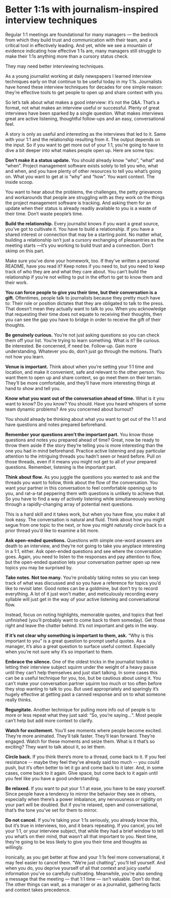 # Better 1:1s with journalism-inspired interview techniques

Regular 1:1 meetings are foundational for many managers — the bedrock from which they build trust and communication with their team, and a critical tool in effectively leading. And yet, while we see a mountain of evidence indicating how effective 1:1s are, many managers still struggle to make their 1:1s anything more than a cursory status check.

They may need better interviewing techniques.

As a young journalist working at daily newspapers I learned interview techniques early on that continue to be useful today in my 1:1s. Journalists have honed these interview techniques for decades for one simple reason: they’re effective tools to get people to open up and share context with you.

So let’s talk about what makes a good interview: it’s not the Q&A. That’s a format, not what makes an interview useful or successful. Plenty of great interviews have been sparked by a single question. What makes interviews great are active listening, thoughtful follow-ups and an easy, conversational feel.

A story is only as useful and interesting as the interviews that led to it. Same with your 1:1 and the relationship resulting from it. The output depends on the input. So if you want to get more out of your 1:1, you’re going to have to dive a bit deeper into what makes people open up. Here are some tips:

**Don’t make it a status update.**
You should already know “who”, “what” and “when”. Project management software exists solely to tell you who, what and when, and you have plenty of other resources to tell you what’s going on. What you want to get at is “why” and “how”. You want context. The inside scoop. 

You want to hear about the problems, the challenges, the petty grievances and workarounds that people are struggling with as they work on the things the project management software is tracking. And asking them for an update when their status is already readily available to you is a waste of their time. Don’t waste people’s time.

**Build the relationship.**
Every journalist knows if you want a great source, you’ve got to cultivate it. You have to build a relationship. If you have a shared interest or connection that may be a starting point. No matter what, building a relationship isn’t just a cursory exchanging of pleasantries as the meeting starts —it’s you working to build trust and a connection. Don’t skimp on this part. 

Make sure you’ve done your homework, too. If they’ve written a personal README, have you read it? Keep notes if you need to, but you need to keep track of who they are and what they care about. You can’t build the relationship if you’re not willing to put in the effort to get to know them and their work.

**You can force people to give you their time, but their conversation is a gift.**
Oftentimes, people talk to journalists because they pretty much have to: Their role or position dictates that they are obligated to talk to the press. That doesn’t mean they actually want to talk to you. When you acknowledge that requesting their time does not equate to receiving their thoughts, then you can see the gap you have to bridge in order to receive the gift of their thoughts.

**Be genuinely curious.**
You’re not just asking questions so you can check them off your list. You’re trying to learn something. What is it? Be curious. Be interested. Be concerned, if need be. Follow-up. Gain more understanding. Whatever you do, don’t just go through the motions. That’s not how you learn.

**Venue is important.**
Think about when you’re setting your 1:1 time and location, and make it convenient, safe and relevant to the other person. You want them to open up and share context, so go meet them on their terrain. They’ll be more comfortable, and they’ll have more interesting things at hand to show and tell you.

**Know what you want out of the conversation ahead of time.**
What is it you want to know? Do you know? You should. Have you heard whispers of some team dynamic problems? Are you concerned about burnout? 

You should already be thinking about what you want to get out of the 1:1 and have questions and notes prepared beforehand.

**Remember your questions aren’t the important part.**
You know those questions and notes you prepared ahead of time? Great, now be ready to throw them aside if the story they’re telling you is more interesting than the one you had in mind beforehand. Practice active listening and pay particular attention to the intriguing threads you hadn’t seen or heard before. Pull on those threads, even if it means you might not get to all of your prepared questions. Remember, listening is the important part.

**Think about flow.**
As you juggle the questions you wanted to ask and the threads you want to follow, think about the flow of the conversation. You want your partner in this conversation to feel comfortable opening up to you, and rat-a-tat peppering them with questions is unlikely to achieve that. So you have to find a way of actively listening while simultaneously working through a rapidly-changing array of potential next questions. 

This is a hard skill and it takes work, but when you have flow, you make it all look easy. The conversation is natural and fluid. Think about how you might segue from one topic to the next, or how you might naturally circle back to a prior thread you’d like to examine a bit more.

**Ask open-ended questions.**
Questions with simple one-word answers are death to an interview, and they’re not going to take you anyplace interesting in a 1:1, either. Ask open-ended questions and see where the conversation goes. Again, you need to listen to the responses and pay attention to flow, but the open-ended question lets your conversation partner open up new topics you may be surprised by.

**Take notes. Not too many.**
You’re probably taking notes so you can keep track of what was discussed and so you have a reference for topics you’d like to revisit later. Good notes can be a goldmine, but don’t try to record everything. A lot of it just won’t matter, and meticulously recording every syllable will just get in the way of your active listening and conversational flow. 

Instead, focus on noting highlights, memorable quotes, and topics that feel unfinished (you’ll probably want to come back to them someday). Get those right and leave the chatter behind. It’s not important and gets in the way.

**If it’s not clear why something is important to them, ask.**
“Why is this important to you” is a great question to prompt useful quotes. As a manager, it’s also a great question to surface useful context. Especially when you’re not sure why it’s so important to them.

**Embrace the silence.**
One of the oldest tricks in the journalist toolkit is letting their interview subject squirm under the weight of a heavy pause until they can’t help themselves and just start talking. In some cases this can be a useful technique for you, too, but be cautious about using it. You can’t make your conversation partner squirm too much or too often before they stop wanting to talk to you. But used appropriately and sparingly it’s hugely effective at getting past a canned response and on to what someone really thinks.

**Regurgitate.**
Another technique for pulling more info out of people is to more or less repeat what they just said: “So, you’re saying…“. Most people can’t help but add more context to clarify.

**Watch for excitement.**
You’ll see moments where people become excited. They’re more animated. They’ll talk faster. They’ll lean forward. They’re engaged. Watch for these moments and seize them. What is it that’s so exciting? They want to talk about it, so let them.

**Circle back.**
If you think there’s more to a thread, come back to it. If you feel resistance -- maybe they feel they’ve already said too much -- you could push, but it’s often better to let it go and come back to it later. And, in some cases, come back to it again. GIve space, but come back to it again until you feel like you have a good understanding.

**Be relaxed.**
If you want to put your 1:1 at ease, you have to be easy yourself. Since people have a tendency to mirror the behavior they see in others, especially when there’s a power imbalance, any nervousness or rigidity on your part will be doubled. But if you’re relaxed, open and conversational, that’s the tone you’ve set for them to mirror.

**Do not cancel.**
If you’re taking your 1:1s seriously, you already know this, but it’s true in interviews, too, and it bears repeating. If you cancel, you tell your 1:1, or your interview subject, that while they had a brief window to tell you what’s on their mind, that wasn’t all that important to you. Next time, they’re going to be less likely to give you their time and thoughts as willingly. 

Ironically, as you get better at flow and your 1:1s feel more conversational, it may feel easier to cancel them. “We’re just chatting”, you’ll tell yourself. And when you do, you deprive yourself of all that context and juicy useful information you’ve so carefully cultivating. Meanwhile, you’re also sending a message that the meeting — that 1:1 time — isn’t valuable. Don’t do that. The other things can wait, as a manager or as a journalist, gathering facts and context takes precedence.
